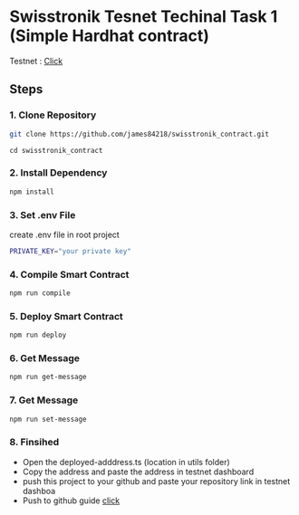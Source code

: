 # Swisstronik Tesnet Techinal Task 1 (Simple Hardhat contract)

Testnet : [Click](https://www.swisstronik.com/testnet2/dashboard)

## Steps

### 1. Clone Repository

```bash
git clone https://github.com/james84218/swisstronik_contract.git
```

```
cd swisstronik_contract
```

### 2. Install Dependency

```bash
npm install
```

### 3. Set .env File

create .env file in root project

```bash
PRIVATE_KEY="your private key"
```

### 4. Compile Smart Contract

```bash
npm run compile
```

### 5. Deploy Smart Contract

```bash
npm run deploy
```

### 6. Get Message

```bash
npm run get-message
```

### 7. Get Message

```bash
npm run set-message
```

### 8. Finsihed

- Open the deployed-adddress.ts (location in utils folder)
- Copy the address and paste the address in testnet dashboard
- push this project to your github and paste your repository link in testnet dashboa
- Push to github guide [click](https://github.com/colonyairdrops/swisstronik/blob/main/uploadGithub.md)

